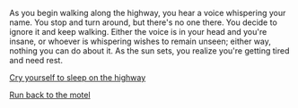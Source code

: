 As you begin walking along the highway, you hear a voice whispering your name. You stop and turn around, but there's no one there.
You decide to ignore it and keep walking. Either the voice is in your head and you're insane, or whoever is whispering wishes to remain unseen;
either way, nothing you can do about it.
As the sun sets, you realize you're getting tired and need rest.

[Cry yourself to sleep on the highway](../explore-room/room.md)

[Run back to the motel](explore-outside-east/explore-east.md)